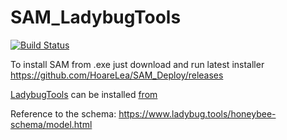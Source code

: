 # SAM_LadybugTools
[![Build Status](https://hldigitalinnovation.visualstudio.com/HLApps/_apis/build/status/SAM/SAM-deploy-SAM_LadybugTools?branchName=master)](https://hldigitalinnovation.visualstudio.com/HLApps/_build/latest?definitionId=26&branchName=master)

To install SAM from .exe just download and run latest installer https://github.com/HoareLea/SAM_Deploy/releases

[LadybugTools](https://www.ladybug.tools/) can be installed [from](https://github.com/ladybug-tools/lbt-grasshopper/wiki/1.1-Windows-Installation-Steps)

Reference to the schema:
https://www.ladybug.tools/honeybee-schema/model.html
